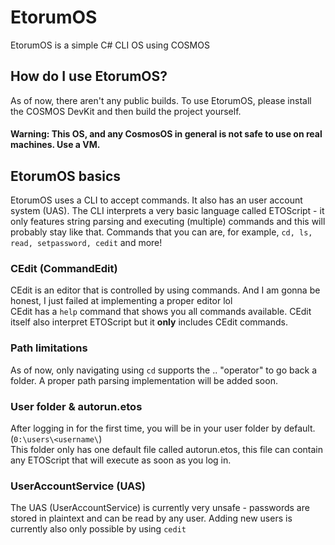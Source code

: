 # EtorumOS
EtorumOS is a simple C# CLI OS using COSMOS

## How do I use EtorumOS?
As of now, there aren't any public builds. To use EtorumOS, please install the COSMOS DevKit and then build the project yourself.
#### Warning: This OS, and any CosmosOS in general is not safe to use on real machines. Use a VM.

## EtorumOS basics
EtorumOS uses a CLI to accept commands. It also has an user account system (UAS). The CLI interprets a very basic language called ETOScript - it only features string parsing and executing (multiple) commands and this will probably stay like that. Commands that you can are, for example, `cd, ls, read, setpassword, cedit` and more!

### CEdit (CommandEdit)
CEdit is an editor that is controlled by using commands. And I am gonna be honest, I just failed at implementing a proper editor lol  
CEdit has a `help` command that shows you all commands available. CEdit itself also interpret ETOScript but it **only** includes CEdit commands.

### Path limitations
As of now, only navigating using `cd` supports the .. "operator" to go back a folder. A proper path parsing implementation will be added soon.

### User folder & autorun.etos
After logging in for the first time, you will be in your user folder by default. (`0:\users\<username\`)  
This folder only has one default file called autorun.etos, this file can contain any ETOScript that will execute as soon as you log in.

### UserAccountService (UAS)
The UAS (UserAccountService) is currently very unsafe - passwords are stored in plaintext and can be read by any user. Adding new users is currently also only possible by using `cedit`
